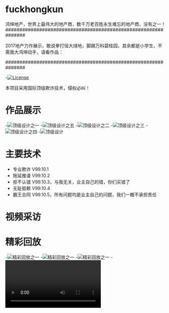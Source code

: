 # fuckhongkun

鸿坤地产，世界上最伟大的地产商，数千万老百姓永生难忘的地产商，没有之一！
###############################################################

2017地产力作展示，敢说拳打恒大绿地，脚踢万科碧桂园，其余都是小学生，不需我大鸿坤动手，请看作品：

###############################################################

-[![License](https://img.shields.io/badge/license-Apache%202-4EB1BA.svg)](https://www.apache.org/licenses/LICENSE-2.0.html)

本项目采用国际顶级欺诈技术，侵权必纠！

# 作品展示

-![顶级设计之一](https://github.com/whulyd001/fuckhongkun/blob/master/webwxgetmsgimg-c1.jpg)
-![顶级设计之五](https://github.com/whulyd001/fuckhongkun/blob/master/webwxgetmsgimg-c5.jpg)
-![顶级设计之二](https://github.com/whulyd001/fuckhongkun/blob/master/webwxgetmsgimg-c2.jpg)
-![顶级设计之三](https://github.com/whulyd001/fuckhongkun/blob/master/webwxgetmsgimg-c3.jpg)
-![顶级设计之四](https://github.com/whulyd001/fuckhongkun/blob/master/webwxgetmsgimg-c4.jpg)
-![顶级设计](https://github.com/whulyd001/fuckhongkun/blob/master/webwxgetmsgimg-one.jpg)

# 主要技术

- 专业欺诈 V99.10.1
- 拖延推诿 V99.10.2
- 拒不认错 V99.10.3，与我无关，业主自己的错，你们买错了
- 无耻抵赖 V99.10.4
- 霸王合同 V99.10.5，所有问题均是业主自己的问题，我们一概不承担责任

# 视频采访

# 精彩回放
-![精彩回放之一](https://github.com/whulyd001/fuckhongkun/blob/master/webwxgetmsgimg.jpg)
-![精彩回放之一](https://github.com/whulyd001/fuckhongkun/blob/master/webwxgetmsgimg2.jpg)
-![精彩回放之一](https://github.com/whulyd001/fuckhongkun/blob/master/1210151330.jpg)
-![精彩回放之一](https://github.com/whulyd001/fuckhongkun/blob/master/20171210151343.mp4)

